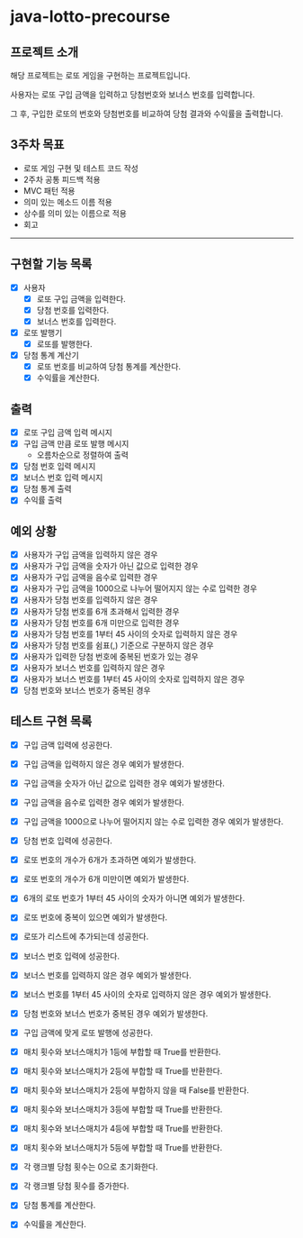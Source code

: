 # java-lotto-precourse

## 프로젝트 소개

해당 프로젝트는 로또 게임을 구현하는 프로젝트입니다.

사용자는 로또 구입 금액을 입력하고 당첨번호와 보너스 번호를 입력합니다.

그 후, 구입한 로또의 번호와 당첨번호를 비교하여 당첨 결과와 수익률을 출력합니다.

## 3주차 목표

- 로또 게임 구현 및 테스트 코드 작성
- 2주차 공통 피드백 적용
- MVC 패턴 적용
- 의미 있는 메소드 이름 적용
- 상수를 의미 있는 이름으로 적용
- 회고

---

## 구현할 기능 목록

- [x] 사용자
    - [x] 로또 구입 금액을 입력한다.
    - [x] 당첨 번호를 입력한다.
    - [x] 보너스 번호를 입력한다.
- [x] 로또 발행기
    - [x] 로또를 발행한다.
- [x] 당첨 통계 계산기
    - [x] 로또 번호를 비교하여 당첨 통계를 계산한다.
    - [x] 수익률을 계산한다.

## 출력

- [x] 로또 구입 금액 입력 메시지
- [x] 구입 금액 만큼 로또 발행 메시지
    - 오름차순으로 정렬하여 출력
- [x] 당첨 번호 입력 메시지
- [x] 보너스 번호 입력 메시지
- [x] 당첨 통계 출력
- [x] 수익률 출력

## 예외 상황

- [x] 사용자가 구입 금액을 입력하지 않은 경우
- [x] 사용자가 구입 금액을 숫자가 아닌 값으로 입력한 경우
- [x] 사용자가 구입 금액을 음수로 입력한 경우
- [x] 사용자가 구입 금액을 1000으로 나누어 떨어지지 않는 수로 입력한 경우
- [x] 사용자가 당첨 번호를 입력하지 않은 경우
- [x] 사용자가 당첨 번호를 6개 초과해서 입력한 경우
- [x] 사용자가 당첨 번호를 6개 미만으로 입력한 경우
- [x] 사용자가 당첨 번호를 1부터 45 사이의 숫자로 입력하지 않은 경우
- [x] 사용자가 당첨 번호를 쉼표(,) 기준으로 구분하지 않은 경우
- [x] 사용자가 입력한 당첨 번호에 중복된 번호가 있는 경우
- [x] 사용자가 보너스 번호를 입력하지 않은 경우
- [x] 사용자가 보너스 번호를 1부터 45 사이의 숫자로 입력하지 않은 경우
- [x] 당첨 번호와 보너스 번호가 중복된 경우

## 테스트 구현 목록

- [x] 구입 금액 입력에 성공한다.
- [x] 구입 금액을 입력하지 않은 경우 예외가 발생한다.
- [x] 구입 금액을 숫자가 아닌 값으로 입력한 경우 예외가 발생한다.
- [x] 구입 금액을 음수로 입력한 경우 예외가 발생한다.
- [x] 구입 금액을 1000으로 나누어 떨어지지 않는 수로 입력한 경우 예외가 발생한다.

- [x] 당첨 번호 입력에 성공한다.
- [x] 로또 번호의 개수가 6개가 초과하면 예외가 발생한다.
- [x] 로또 번호의 개수가 6개 미만이면 예외가 발생한다.
- [x] 6개의 로또 번호가 1부터 45 사이의 숫자가 아니면 예외가 발생한다.
- [x] 로또 번호에 중복이 있으면 예외가 발생한다.

- [x] 로또가 리스트에 추가되는데 성공한다.

- [x] 보너스 번호 입력에 성공한다.
- [x] 보너스 번호를 입력하지 않은 경우 예외가 발생한다.
- [x] 보너스 번호를 1부터 45 사이의 숫자로 입력하지 않은 경우 예외가 발생한다.
- [x] 당첨 번호와 보너스 번호가 중복된 경우 예외가 발생한다.

- [x] 구입 금액에 맞게 로또 발행에 성공한다.

- [x] 매치 횟수와 보너스매치가 1등에 부합할 때 True를 반환한다.
- [x] 매치 횟수와 보너스매치가 2등에 부합할 때 True를 반환한다.
- [x] 매치 횟수와 보너스매치가 2등에 부합하지 않을 때 False를 반환한다.
- [x] 매치 횟수와 보너스매치가 3등에 부합할 때 True를 반환한다.
- [x] 매치 횟수와 보너스매치가 4등에 부합할 때 True를 반환한다.
- [x] 매치 횟수와 보너스매치가 5등에 부합할 때 True를 반환한다.

- [x] 각 랭크별 당첨 횟수는 0으로 초기화한다.
- [x] 각 랭크별 당첨 횟수를 증가한다.

- [x] 당첨 통계를 계산한다.
- [x] 수익률을 계산한다.
